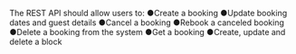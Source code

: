 The REST API should allow users to:
●Create a booking
●Update booking dates and guest details
●Cancel a booking
●Rebook a canceled booking
●Delete a booking from the system
●Get a booking
●Create, update and delete a block
